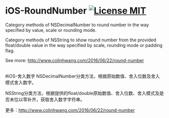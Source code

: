 # iOS-RoundNumber [![License MIT](https://img.shields.io/badge/license-MIT-green.svg?style=flat)](https://raw.githubusercontent.com/colinhwang/iOS-RoundNumber/master/LICENSE)&nbsp;
Category methods of NSDecimalNumber to round number in the way specified by value, scale or rounding mode.

Category methods of NSString to show round number from the provided float/double value in the way specified by scale, rounding mode or padding flag.

See more: http://www.colinhwang.com/2016/06/22/round-number

<br />
#iOS-舍入数字
NSDecimalNumber分类方法，根据原始数值、舍入位数及舍入模式舍入数字。

NSString分类方法，根据提供的float/double原始数值、舍入位数、舍入模式及是否末位以零补齐，获取舍入数字字符串。

更多：http://www.colinhwang.com/2016/06/22/round-number
